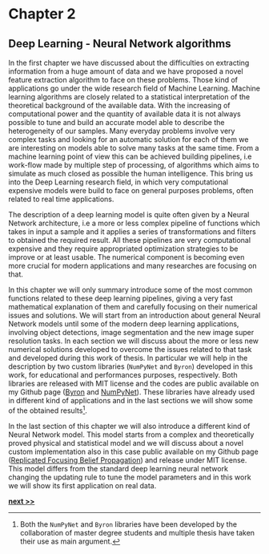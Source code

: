 # Chapter 2
## Deep Learning - Neural Network algorithms

In the first chapter we have discussed about the difficulties on extracting information from a huge amount of data and we have proposed a novel feature extraction algorithm to face on these problems.
Those kind of applications go under the wide research field of Machine Learning.
Machine learning algorithms are closely related to a statistical interpretation of the theoretical background of the available data.
With the increasing of computational power and the quantity of available data it is not always possible to tune and build an accurate model able to describe the heterogeneity of our samples.
Many everyday problems involve very complex tasks and looking for an automatic solution for each of them we are interesting on models able to solve many tasks at the same time.
From a machine learning point of view this can be achieved building pipelines, i.e work-flow made by multiple step of processing, of algorithms which aims to simulate as much closed as possible the human intelligence.
This bring us into the Deep Learning research field, in which very computational expensive models were build to face on general purposes problems, often related to real time applications.

The description of a deep learning model is quite often given by a Neural Network architecture, i.e a more or less complex pipeline of functions which takes in input a sample and it applies a series of transformations and filters to obtained the required result.
All these pipelines are very computational expensive and they require appropriated optimization strategies to be improve or at least usable.
The numerical component is becoming even more crucial for modern applications and many researches are focusing on that.

In this chapter we will only summary introduce some of the most common functions related to these deep learning pipelines, giving a very fast mathematical explanation of them and carefully focusing on their numerical issues and solutions.
We will start from an introduction about general Neural Network models until some of the modern deep learning applications, involving object detections, image segmentation and the new image super resolution tasks.
In each section we will discuss about the more or less new numerical solutions developed to overcome the issues related to that task and developed during this work of thesis.
In particular we will help in the description by two custom libraries (`NumPyNet` and `Byron`) developed in this work, for educational and performances purposes, respectively.
Both libraries are released with MIT license and the codes are public available on my Github page ([Byron](https://github.com/Nico-Curti/Byron) and [NumPyNet](https://github.com/Nico-Curti/NumPyNet)).
These libraries have already used in different kind of applications and in the last sections we will show some of the obtained results[^1].

In the last section of this chapter we will also introduce a different kind of Neural Network model.
This model starts from a complex and theoretically proved physical and statistical model and we will discuss about a novel custom implementation also in this case public available on my Github page ([Replicated Focusing Belief Propagation](https://github.com/Nico-Curti/rFBP)) and release under MIT license.
This model differs from the standard deep learning neural network changing the updating rule to tune the model parameters and in this work we will show its first application on real data.

[^1]: Both the `NumPyNet` and `Byron` libraries have been developed by the collaboration of master degree students and multiple thesis have taken their use as main argument.


[**next >>**](./NeuralNetwork/Intro.md)
